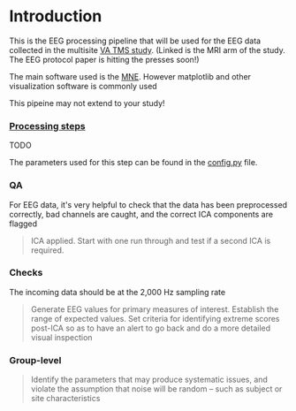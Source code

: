 <a id="toc"></a>

# Introduction

This is the EEG processing pipeline that will be used for the EEG data collected in the multisite [VA TMS study](#https://bmcpsychiatry.biomedcentral.com/articles/10.1186/s12888-020-03030-z). (Linked is the MRI arm of the study. The EEG protocol paper is hitting the presses soon!)

The main software used is the [MNE](https://github.com/mne-tools/mne-python). However matplotlib and other visualization software is commonly used

This pipeine may not extend to your study!

### [Processing steps](preprocess)

TODO

The parameters used for this step can be found in the [config.py](#config.py) file.

### QA

For EEG data, it's very helpful to check that the data has been preprocessed correctly, bad channels are caught, and the correct ICA components are flagged

> ICA applied. Start with one run through and test if a second ICA is required.

### Checks

The incoming data should be at the 2,000 Hz sampling rate

> Generate EEG values for primary measures of interest. Establish the range of expected values. Set criteria for identifying extreme scores post-ICA so as to have an alert to go back and do a more detailed visual inspection

### Group-level

> Identify the parameters that may produce systematic issues, and violate the assumption that noise will be random – such as subject or site characteristics
